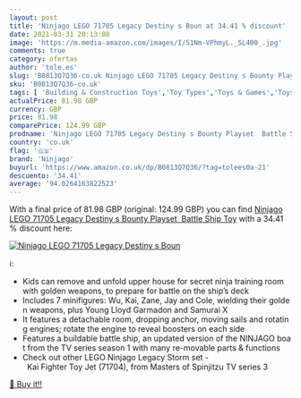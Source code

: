 ```yaml
---
layout: post
title: 'Ninjago LEGO 71705 Legacy Destiny s Boun at 34.41 % discount'
date: 2021-03-31 20:13:08
image: 'https://m.media-amazon.com/images/I/51Nm-VPhmyL._SL400_.jpg'
comments: true
category: ofertas
author: 'tole.es'
slug: 'B0813Q7Q36-co.uk Ninjago LEGO 71705 Legacy Destiny s Bounty Playset...'
sku: 'B0813Q7Q36-co.uk'
tags: [ 'Building & Construction Toys','Toy Types','Toys & Games','Toys Store','lego','ninjago', ]
actualPrice: 81.98 GBP
currency: GBP
price: 81.98
comparePrice: 124.99 GBP
prodname: 'Ninjago LEGO 71705 Legacy Destiny s Bounty Playset  Battle Ship Toy'
country: 'co.uk'
flag: '🇬🇧'
brand: 'Ninjago'
buyurl: 'https://www.amazon.co.uk/dp/B0813Q7Q36/?tag=tolees0a-21'
descuento: '34.41'
average: '94.0264163822523'
---
```


With a final price of 81.98 GBP (original: 124.99 GBP) you can find [Ninjago LEGO 71705 Legacy Destiny s Bounty Playset  Battle Ship Toy](https://www.amazon.co.uk/dp/B0813Q7Q36/?tag=tolees0a-21) with a  34.41 % discount here:

[![Ninjago LEGO 71705 Legacy Destiny s Boun](https://m.media-amazon.com/images/I/51Nm-VPhmyL._SL400_.jpg)](https://www.amazon.co.uk/dp/B0813Q7Q36/?tag=tolees0a-21)

ℹ️:

- Kids can remove and unfold upper house for secret ninja training room with golden weapons, to prepare for battle on the ship’s deck
- Includes 7 minifigures: Wu, Kai, Zane, Jay and Cole, wielding their golden weapons, plus Young Lloyd Garmadon and Samurai X
- It features a detachable room, dropping anchor, moving sails and rotating engines; rotate the engine to reveal boosters on each side
- Features a buildable battle ship, an updated version of the NINJAGO boat from the TV series season 1 with many re-movable parts & functions
- Check out other LEGO Ninjago Legacy Storm set -  Kai Fighter Toy Jet (71704), from Masters of Spinjitzu TV series 3

[🛒 Buy it!!](https://www.amazon.co.uk/dp/B0813Q7Q36/?tag=tolees0a-21)
